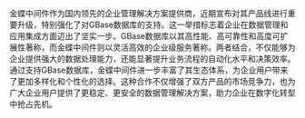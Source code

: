 金蝶中间件作为国内领先的企业管理解决方案提供商，近期宣布对其产品线进行重要升级，特别强化了对GBase数据库的支持。这一举措标志着企业在数据管理和应用集成方面迈出了坚实一步。GBase数据库以其高性能、高可靠性和高度可扩展性著称，而金蝶中间件则以灵活高效的企业级服务著称。两者结合，不仅能够为企业提供强大的数据处理能力，还能显著提升业务流程的自动化水平和决策效率。通过支持GBase数据库，金蝶中间件进一步丰富了其生态体系，为企业用户带来了更加多样化和个性化的选择。这种合作不仅增强了双方产品的市场竞争力，也为广大企业用户提供了更稳定、更安全的数据管理解决方案，助力企业在数字化转型中抢占先机。